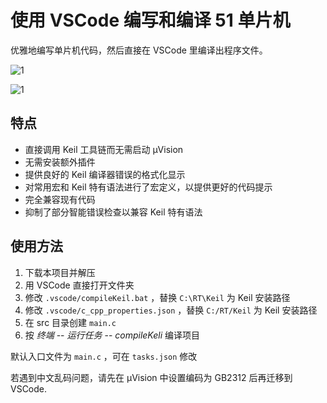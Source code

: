 # 使用 VSCode 编写和编译 51 单片机

优雅地编写单片机代码，然后直接在 VSCode 里编译出程序文件。

![1](github/1.jpg)

![1](github/2.jpg)

## 特点

 * 直接调用 Keil 工具链而无需启动 μVision
 * 无需安装额外插件
 * 提供良好的 Keil 编译器错误的格式化显示
 * 对常用宏和 Keil 特有语法进行了宏定义，以提供更好的代码提示
 * 完全兼容现有代码
 * 抑制了部分智能错误检查以兼容 Keil 特有语法

## 使用方法

1. 下载本项目并解压
2. 用 VSCode 直接打开文件夹
3. 修改 `.vscode/compileKeil.bat` ，替换 `C:\RT\Keil` 为 Keil 安装路径
4. 修改 `.vscode/c_cpp_properties.json` ，替换 `C:/RT/Keil` 为 Keil 安装路径
5. 在 src 目录创建 `main.c`
6. 按 *终端* -- *运行任务* -- *compileKeli* 编译项目

默认入口文件为 `main.c` ，可在 `tasks.json` 修改

若遇到中文乱码问题，请先在 μVision 中设置编码为 GB2312 后再迁移到 VSCode.
